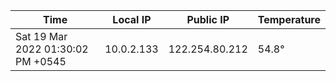 | Time     | Local IP | Public IP | Temperature |
| ----------- | ----------- | ----------- | ----------- |
| Sat 19 Mar 2022 01:30:02 PM +0545      | 10.0.2.133     | 122.254.80.212  | 54.8° |
